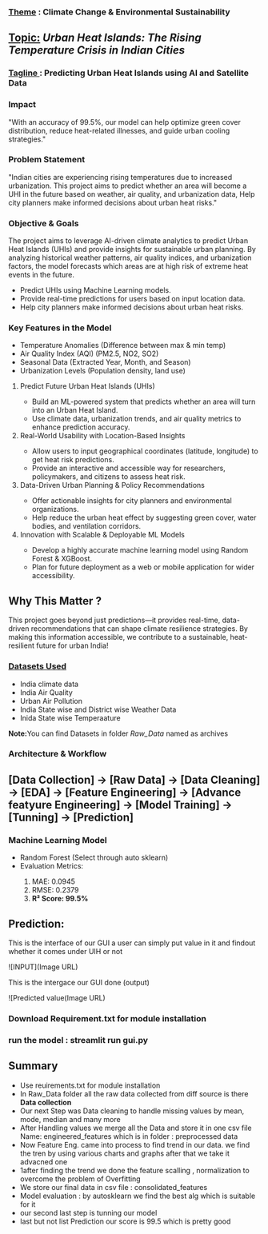 <H3><u>Theme</u> : Climate Change & Environmental Sustainability </H3>
<h2> <u>Topic:</u> <i>Urban Heat Islands: The Rising Temperature Crisis in Indian Cities</i></h2>
<h3> <u>Tagline </u>: Predicting Urban Heat Islands using AI and Satellite Data </h3>

<h3><b>Impact</b></h3>
<p>"With an accuracy of 99.5%, our model can help optimize green cover distribution, reduce heat-related illnesses, and guide urban cooling strategies."</p>

<H3><b>Problem Statement</b></H3>
<p>"Indian cities are experiencing rising temperatures due to increased urbanization. This project aims to predict whether an area will become a UHI in the future based on weather, air quality, and urbanization data, Help city planners make informed decisions about urban heat risks."</p>

<h3><b>Objective & Goals</b></h3>
<p>The project aims to leverage AI-driven climate analytics to predict Urban Heat Islands (UHIs) and provide insights for sustainable urban planning. By analyzing historical weather patterns, air quality indices, and urbanization factors, the model forecasts which areas are at high risk of extreme heat events in the future.</p>
<ul>
  <li>Predict UHIs using Machine Learning models.</li>
  <li>Provide real-time predictions for users based on input location data.</li>
  <li>Help city planners make informed decisions about urban heat risks.</li>
</ul>

<h3> <b> Key Features in the Model</b></h3>
<ul>
<li>Temperature Anomalies (Difference between max & min temp)</li>
<li>Air Quality Index (AQI) (PM2.5, NO2, SO2)</li>
<li>Seasonal Data (Extracted Year, Month, and Season)</li>
<li>Urbanization Levels (Population density, land use)</li>
</ul>
<ol>
  <li>Predict Future Urban Heat Islands (UHIs)</li>
  <ul>
    <li>Build an ML-powered system that predicts whether an area will turn into an Urban Heat Island.</li>
    <li>Use climate data, urbanization trends, and air quality metrics to enhance prediction accuracy.</li>
  </ul>
  <li>Real-World Usability with Location-Based Insights</li>
  <ul>
    <li>Allow users to input geographical coordinates (latitude, longitude) to get heat risk predictions.</li>
    <li>Provide an interactive and accessible way for researchers, policymakers, and citizens to assess heat risk.</li>
  </ul>
  <li>Data-Driven Urban Planning & Policy Recommendations</li>
  <ul>
    <li>Offer actionable insights for city planners and environmental organizations.</li>
    <li>Help reduce the urban heat effect by suggesting green cover, water bodies, and ventilation corridors.</li>
  </ul>
  <li>Innovation with Scalable & Deployable ML Models</li>
  <ul>
    <li>Develop a highly accurate machine learning model using Random Forest & XGBoost.</li>
    <li> Plan for future deployment as a web or mobile application for wider accessibility.</li>
  </ul>
</ol>

<h2> Why This Matter ?</h2>
<p>This project goes beyond just predictions—it provides real-time, data-driven recommendations that can shape climate resilience strategies. By making this information accessible, we contribute to a sustainable, heat-resilient future for urban India! </p>

<h3><u>Datasets Used</u></h3>
<ul>
  <li>India climate data</li>
  <li>India Air Quality</li>
  <li>Urban Air Pollution</li>
  <li>India State wise and District wise Weather Data</li>
  <li>Inida State wise Temperaature</li>
</ul>
<p><b>Note:</b>You can find Datasets in folder <i>Raw_Data</i> named as archives</p>
<h3>Architecture & Workflow </h3>
<h2>[Data Collection] → [Raw Data] → [Data Cleaning] → [EDA] → [Feature Engineering] → [Advance featyure Engineering] → [Model Training] → [Tunning] → [Prediction] </h2>

<h3>Machine Learning Model</h3>
<ul>
  <li>Random Forest (Select through auto sklearn)</li>
  <li>Evaluation Metrics:</li>
  <ol>
    <li>MAE: 0.0945</li>
    <li>RMSE: 0.2379</li>
    <li><b>R² Score: 99.5% </b></li>
  </ol>
</ul>
<h2>Prediction:</h2>
<p> This is the interface of our GUI a user can simply put value in it and findout whether it comes under UIH or not</p>
![INPUT](Image URL)

<p> This is the intergace our GUI done (output)</p>
![Predicted value(Image URL)



<h3> Download Requirement.txt for module installation</h3>
<h3> run the model : <b> streamlit run gui.py  </b></h3>

<h2>Summary</h2>
<ul>
  <li>Use reuirements.txt for module installation </li> 
  <li>In Raw_Data folder all the raw data collected from diff source is there <b>Data collection</b></li>
  <li>Our next Step was Data cleaning to handle missing values by mean, mode, median and many more </li>
  <li>After Handling values we merge all the Data and store it in one csv file Name: engineered_features which is in folder : preprocessed data</li>
  <li>Now Feature Eng. came into process to find trend in our data. we find the tren by using various charts and graphs after that we take it advacned one  </li>
  <li>1after finding the trend we done the feature scalling , normalization to overcome the problem of Overfitting </li>
  <li>We store our final data in csv file : consolidated_features</li>
  <li>Model evaluation : by autosklearn we find the best alg which is suitable for it </li>
  <li>our second last step is tunning our model</li>
  <li>last but not list Prediction our score is 99.5 which is pretty good </li>
</ul





